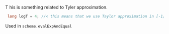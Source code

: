 T his is something related to Tyler approximation.

```c++
 long logT = 4; //< this means that we use Taylor approximation in [-1/T,1/T] with double angle fomula
```

Used in `scheme.evalExpAndEqual`